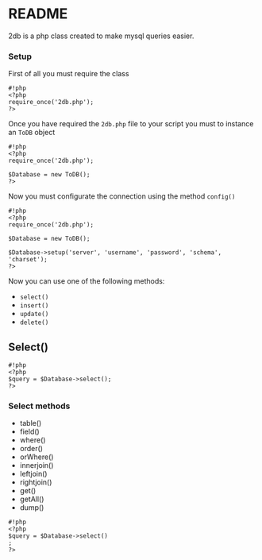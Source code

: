 # README #

2db is a php class created to make mysql queries easier. 

### Setup ###

First of all you must require the class

```
#!php
<?php
require_once('2db.php');
?>
```

Once you have required the `2db.php` file to your script you must to instance an `ToDB` object

```
#!php
<?php
require_once('2db.php');

$Database = new ToDB();
?>
```

Now you must configurate the connection using the method `config()`

```
#!php
<?php
require_once('2db.php');

$Database = new ToDB();

$Database->setup('server', 'username', 'password', 'schema', 'charset');
?>
```

Now you can use one of the following methods:

* `select()`
* `insert()`
* `update()`
* `delete()`

## Select() ##

```
#!php
<?php
$query = $Database->select();
?>
```

### Select methods ###

* table()
* field()
* where()
* order()
* orWhere()
* innerjoin()
* leftjoin()
* rightjoin()
* get()
* getAll()
* dump()


```
#!php
<?php
$query = $Database->select()
;
?>
```
